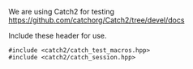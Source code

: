 We are using Catch2 for testing
https://github.com/catchorg/Catch2/tree/devel/docs

Include these header for use.
```
#include <catch2/catch_test_macros.hpp>
#include <catch2/catch_session.hpp>
```